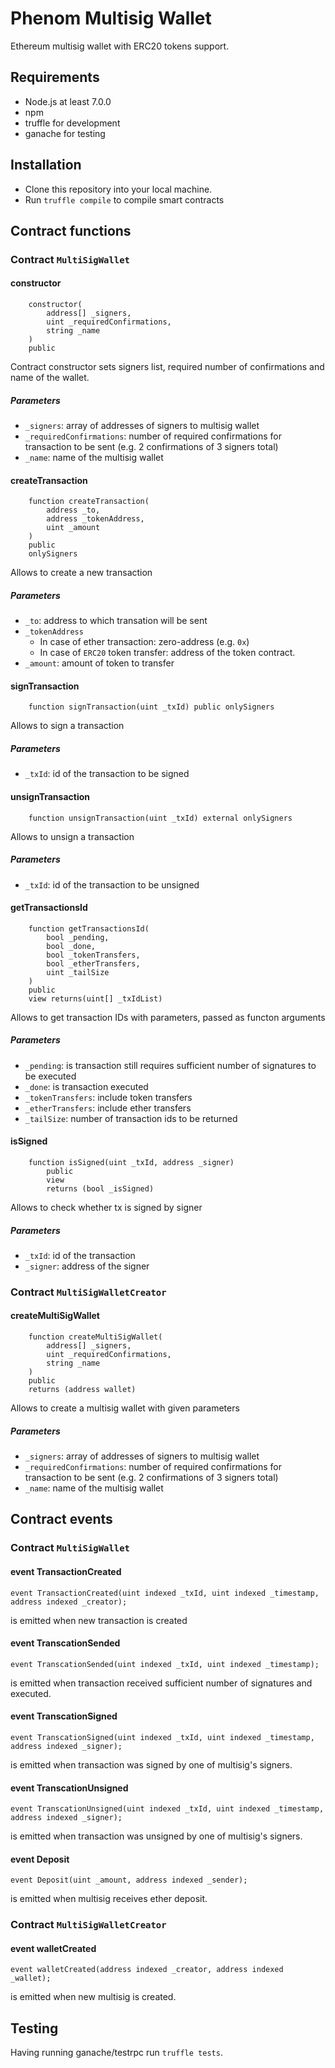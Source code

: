 # Phenom Multisig Wallet 
Ethereum multisig wallet with ERC20 tokens support.

## Requirements
* Node.js at least 7.0.0
* npm
* truffle for development
* ganache for testing

## Installation
* Clone this repository into your local machine.
* Run ```truffle compile``` to compile smart contracts

## Contract functions

### Contract ```MultiSigWallet```
#### constructor
```
    constructor(
        address[] _signers, 
        uint _requiredConfirmations,
        string _name
    ) 
    public
```
Contract constructor sets signers list, required number of confirmations and name of the wallet.
##### Parameters
* `_signers`: array of addresses of signers to multisig wallet
* `_requiredConfirmations`: number of required confirmations for transaction to be sent (e.g. 2 confirmations of 3 signers total)
* `_name`: name of the multisig wallet

#### createTransaction
```
    function createTransaction(
        address _to, 
        address _tokenAddress,
        uint _amount
    ) 
    public 
    onlySigners
```
Allows to create a new transaction
##### Parameters
* `_to`: address to which transation will be sent
* `_tokenAddress`
    * In case of ether transaction: zero-address (e.g. `0x`)
    * In case of `ERC20` token transfer: address of the token contract.
* `_amount`: amount of token to transfer

#### signTransaction
```
    function signTransaction(uint _txId) public onlySigners
```
Allows to sign a transaction
##### Parameters
* `_txId`: id of the transaction to be signed

#### unsignTransaction
```
    function unsignTransaction(uint _txId) external onlySigners
```
Allows to unsign a transaction
##### Parameters
* `_txId`: id of the transaction to be unsigned


#### getTransactionsId
```
    function getTransactionsId(
        bool _pending, 
        bool _done,
        bool _tokenTransfers,
        bool _etherTransfers, 
        uint _tailSize
    ) 
    public 
    view returns(uint[] _txIdList)
```
Allows to get transaction IDs with parameters, passed as functon arguments
##### Parameters
* `_pending`: is transaction still requires sufficient number of signatures to be executed
* `_done`: is transaction executed
* `_tokenTransfers`: include token transfers
* `_etherTransfers`: include ether transfers
* `_tailSize`: number of transaction ids to be returned


#### isSigned
```
    function isSigned(uint _txId, address _signer) 
        public
        view
        returns (bool _isSigned) 
```
Allows to check whether tx is signed by signer
##### Parameters
* `_txId`: id of the transaction
* `_signer`: address of the signer

### Contract ```MultiSigWalletCreator```

#### createMultiSigWallet
```
    function createMultiSigWallet(
        address[] _signers, 
        uint _requiredConfirmations,
        string _name
    )
    public
    returns (address wallet)
```
Allows to create a multisig wallet with given parameters
##### Parameters
* `_signers`: array of addresses of signers to multisig wallet
* `_requiredConfirmations`: number of required confirmations for transaction to be sent (e.g. 2 confirmations of 3 signers total)
* `_name`: name of the multisig wallet


## Contract events
### Contract ```MultiSigWallet```
#### event TransactionCreated
```
event TransactionCreated(uint indexed _txId, uint indexed _timestamp, address indexed _creator);
```
is emitted when new transaction is created
#### event TranscationSended
```
event TranscationSended(uint indexed _txId, uint indexed _timestamp);
```
is emitted when transaction received sufficient number of signatures and executed.

#### event TranscationSigned
```
event TranscationSigned(uint indexed _txId, uint indexed _timestamp, address indexed _signer);
```
is emitted when transaction was signed by one of multisig's signers.

#### event TranscationUnsigned
```
event TranscationUnsigned(uint indexed _txId, uint indexed _timestamp, address indexed _signer);
```
is emitted when transaction was unsigned by one of multisig's signers.

#### event Deposit
```
event Deposit(uint _amount, address indexed _sender);
```
is emitted when multisig receives ether deposit.

### Contract ```MultiSigWalletCreator```
#### event walletCreated
```
event walletCreated(address indexed _creator, address indexed _wallet);
```
is emitted when new multisig is created.

## Testing
Having running ganache/testrpc run ```truffle tests```.

